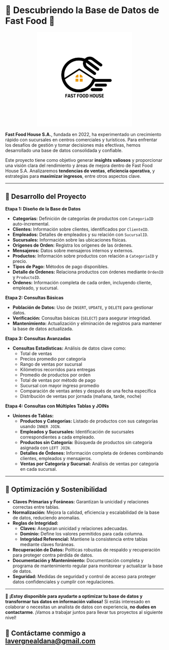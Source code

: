 # 🍔 Descubriendo la Base de Datos de Fast Food 🍟

<div align="center">
  <img src="LOGO.png" alt="Logo de Fast Food" width="300"/>
</div>

**Fast Food House S.A.**, fundada en 2022, ha experimentado un crecimiento rápido con sucursales en centros comerciales y turísticos. Para enfrentar los desafíos de gestión y tomar decisiones más efectivas, hemos desarrollado una base de datos consolidada y confiable.

Este proyecto tiene como objetivo generar **insights valiosos** y proporcionar una visión clara del rendimiento y áreas de mejora dentro de Fast Food House S.A. Analizaremos **tendencias de ventas**, **eficiencia operativa**, y estrategias para **maximizar ingresos**, entre otros aspectos clave.

---

## 🚀 Desarrollo del Proyecto

**Etapa 1: Diseño de la Base de Datos**
- **Categorías:** Definición de categorías de productos con `CategoriaID` auto-incremental.
- **Clientes:** Información sobre clientes, identificados por `ClienteID`.
- **Empleados:** Detalles de empleados y su relación con `SucursalID`.
- **Sucursales:** Información sobre las ubicaciones físicas.
- **Orígenes de Orden:** Registra los orígenes de las órdenes.
- **Mensajeros:** Datos sobre mensajeros internos y externos.
- **Productos:** Información sobre productos con relación a `CategoriaID` y precio.
- **Tipos de Pago:** Métodos de pago disponibles.
- **Detalle de Órdenes:** Relaciona productos con órdenes mediante `OrdenID` y `ProductoID`.
- **Órdenes:** Información completa de cada orden, incluyendo cliente, empleado, y sucursal.

**Etapa 2: Consultas Básicas**
- **Población de Datos:** Uso de `INSERT`, `UPDATE`, y `DELETE` para gestionar datos.
- **Verificación:** Consultas básicas (`SELECT`) para asegurar integridad.
- **Mantenimiento:** Actualización y eliminación de registros para mantener la base de datos actualizada.

**Etapa 3: Consultas Avanzadas**
- **Consultas Estadísticas:** Análisis de datos clave como:
  - Total de ventas
  - Precios promedio por categoría
  - Rango de ventas por sucursal
  - Kilómetros recorridos para entregas
  - Promedio de productos por orden
  - Total de ventas por método de pago
  - Sucursal con mayor ingreso promedio
  - Comparación de ventas antes y después de una fecha específica
  - Distribución de ventas por jornada (mañana, tarde, noche)

**Etapa 4: Consultas con Múltiples Tablas y JOINs**
- **Uniones de Tablas:**
  - **Productos y Categorías:** Listado de productos con sus categorías usando `INNER JOIN`.
  - **Empleados y Sucursales:** Identificación de sucursales correspondientes a cada empleado.
  - **Productos sin Categoría:** Búsqueda de productos sin categoría asignada con `LEFT JOIN`.
  - **Detalles de Órdenes:** Información completa de órdenes combinando clientes, empleados y mensajeros.
  - **Ventas por Categoría y Sucursal:** Análisis de ventas por categoría en cada sucursal.

---

## 🌟 Optimización y Sostenibilidad

- **Claves Primarias y Foráneas:** Garantizan la unicidad y relaciones correctas entre tablas.
- **Normalización:** Mejora la calidad, eficiencia y escalabilidad de la base de datos, reduciendo anomalías.
- **Reglas de Integridad:**
  - **Claves:** Aseguran unicidad y relaciones adecuadas.
  - **Dominio:** Define los valores permitidos para cada columna.
  - **Integridad Referencial:** Mantiene la consistencia entre tablas mediante claves foráneas.
- **Recuperación de Datos:** Políticas robustas de respaldo y recuperación para proteger contra pérdida de datos.
- **Documentación y Mantenimiento:** Documentación completa y programa de mantenimiento regular para monitorear y actualizar la base de datos.
- **Seguridad:** Medidas de seguridad y control de acceso para proteger datos confidenciales y cumplir con regulaciones.

---

🚀 **¡Estoy disponible para ayudarte a optimizar tu base de datos y transformar tus datos en información valiosa!** Si estás interesado en colaborar o necesitas un analista de datos con experiencia, **no dudes en contactarme**. ¡Vamos a trabajar juntos para llevar tus proyectos al siguiente nivel!

##  📧 **Contáctame conmigo a lavergnealdana@gmail.com**
